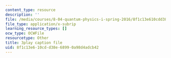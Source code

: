 ```yaml
---
content_type: resource
description: ''
file: /media/courses/8-04-quantum-physics-i-spring-2016/8f1c13e610cdd38e68990a98d4adcb42_-UgQEHHXTRM.srt
file_type: application/x-subrip
learning_resource_types: []
ocw_type: OCWFile
resourcetype: Other
title: 3play caption file
uid: 8f1c13e6-10cd-d38e-6899-0a98d4adcb42
---
```


